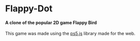 # Flappy-Dot
#### A clone of the popular 2D game Flappy Bird

This game was made using the [ps5.js](https://p5js.org/) library made for the web.
